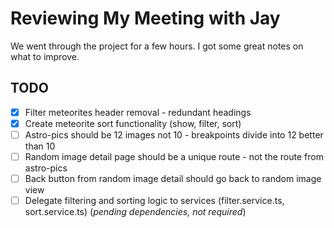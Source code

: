 # Reviewing My Meeting with Jay

We went through the project for a few hours. I got some great notes on what to improve.  

## TODO

- [x] Filter meteorites header removal - redundant headings
- [x] Create meteorite sort functionality (show, filter, sort)
- [ ] Astro-pics should be 12 images not 10 - breakpoints divide into 12 better than 10
- [ ] Random image detail page should be a unique route - not the route from astro-pics
- [ ] Back button from random image detail should go back to random image view
- [ ] Delegate filtering and sorting logic to services (filter.service.ts, sort.service.ts) (*pending dependencies, not required*)
